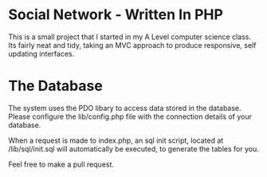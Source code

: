 # Social Network - Written In PHP
This is a small project that I started in my A Level computer science class. Its fairly neat and tidy, taking an MVC approach to produce responsive, self updating interfaces.

# The Database
The system uses the PDO libary to access data stored in the database. Please configure the lib/config.php file with the connection details of your database.

When a request is made to index.php, an sql init script, located at /lib/sql/init.sql will automatically be executed, to generate the tables for you.

Feel free to make a pull request.
